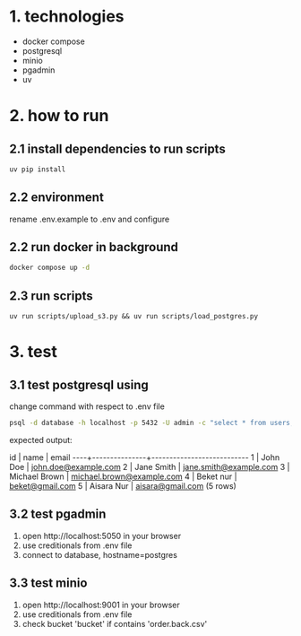 # 1. technologies

- docker compose
- postgresql
- minio
- pgadmin
- uv

# 2. how to run
## 2.1 install dependencies to run scripts

```sh
uv pip install
```

## 2.2 environment

rename .env.example to .env and configure

## 2.2 run docker in background

```sh
docker compose up -d
```

## 2.3 run scripts

```
uv run scripts/upload_s3.py && uv run scripts/load_postgres.py
```

# 3. test

## 3.1 test postgresql using

change command with respect to .env file
```sh
psql -d database -h localhost -p 5432 -U admin -c "select * from users;"
```

expected output:

 id |     name      |           email
----+---------------+---------------------------
  1 | John Doe      | john.doe@example.com
  2 | Jane Smith    | jane.smith@example.com
  3 | Michael Brown | michael.brown@example.com
  4 | Beket nur     | beket@gmail.com
  5 | Aisara Nur    | aisara@gmail.com
(5 rows)

## 3.2 test pgadmin

1. open http://localhost:5050 in your browser
2. use creditionals from .env file
3. connect to database, hostname=postgres

## 3.3 test minio

1. open http://localhost:9001 in your browser
2. use creditionals from .env file
3. check bucket 'bucket' if contains 'order.back.csv'
